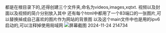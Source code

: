都是在根目录下的,还得创建三个文件夹,命名为videos,images,xqtxt.
视频以及封面以及视频的简介分别放入其中
还有每个html中都用了一个83端口的一张图片,可以替换掉成自己喜欢的图片作为网站的背景图
以及这个main文件中也是用的ipv6启动的,可以注释掉使用局域网
![屏幕截图 2024-11-24 214734](https://github.com/user-attachments/assets/1cac4c31-a13f-4e85-b054-8562c7d67aed)
